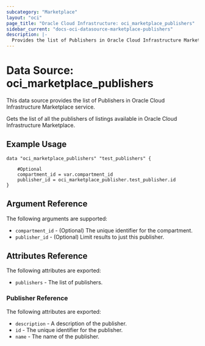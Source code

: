 ```yaml
---
subcategory: "Marketplace"
layout: "oci"
page_title: "Oracle Cloud Infrastructure: oci_marketplace_publishers"
sidebar_current: "docs-oci-datasource-marketplace-publishers"
description: |-
  Provides the list of Publishers in Oracle Cloud Infrastructure Marketplace service
---
```


# Data Source: oci_marketplace_publishers
This data source provides the list of Publishers in Oracle Cloud Infrastructure Marketplace service.

Gets the list of all the publishers of listings available in Oracle Cloud Infrastructure Marketplace.


## Example Usage

```hcl
data "oci_marketplace_publishers" "test_publishers" {

	#Optional
	compartment_id = var.compartment_id
	publisher_id = oci_marketplace_publisher.test_publisher.id
}
```

## Argument Reference

The following arguments are supported:

* `compartment_id` - (Optional) The unique identifier for the compartment.
* `publisher_id` - (Optional) Limit results to just this publisher.


## Attributes Reference

The following attributes are exported:

* `publishers` - The list of publishers.

### Publisher Reference

The following attributes are exported:

* `description` - A description of the publisher.
* `id` - The unique identifier for the publisher.
* `name` - The name of the publisher.

